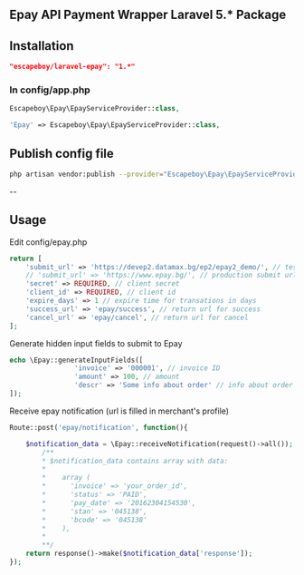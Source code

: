## Epay API Payment Wrapper Laravel 5.* Package

## Installation
```json
"escapeboy/laravel-epay": "1.*"
```

### In config/app.php
```php
Escapeboy\Epay\EpayServiceProvider::class,
```
```php
'Epay' => Escapeboy\Epay\EpayServiceProvider::class,
```

## Publish config file
```bash
php artisan vendor:publish --provider="Escapeboy\Epay\EpayServiceProvider" --tag="config" 
```
--

## Usage

Edit config/epay.php
```php
return [
	'submit_url' => 'https://devep2.datamax.bg/ep2/epay2_demo/', // test submit url
	// 'submit_url' => 'https://www.epay.bg/', // production submit url
	'secret' => REQUIRED, // client secret
	'client_id' => REQUIRED, // client id
	'expire_days' => 1 // expire time for transations in days
	'success_url' => 'epay/success', // return url for success
	'cancel_url' => 'epay/cancel', // return url for cancel
];
```

Generate hidden input fields to submit to Epay
```php
echo \Epay::generateInputFields([
				'invoice' => '000001', // invoice ID
				'amount' => 100, // amount
				'descr' => 'Some info about order' // info about order
]);
```

Receive epay notification (url is filled in merchant's profile)
```php
Route::post('epay/notification', function(){

	$notification_data = \Epay::receiveNotification(request()->all());
		/**
        * $notification_data contains array with data:
        *
        *    array (
        *      'invoice' => 'your_order_id',
        *      'status' => 'PAID',
        *      'pay_date' => '20162304154530',
        *      'stan' => '045138',
        *      'bcode' => '045138'
        *    ),
        *
        **/
	return response()->make($notification_data['response']);
});
```

